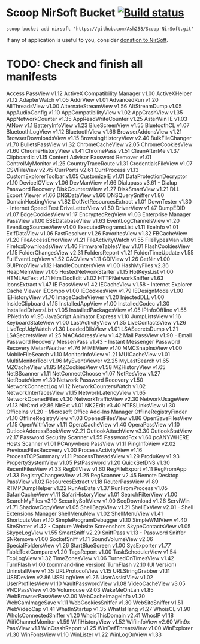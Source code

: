 # Scoop NirSoft Bucket [![Build status](https://img.shields.io/appveyor/ci/Ash258/Scoop-NirSoft/master.svg?style=popout&logo=appveyor&label=AppVeyor)](https://ci.appveyor.com/project/Ash258/Scoop-NirSoft/branch/master)

`scoop bucket add nirsoft 'https://github.com/Ash258/Scoop-NirSoft.git'`

If any of application is useful to you, consider [donation to NirSoft](https://www.nirsoft.net/donate.html).

# TODO: Check and finish all manifests

Access PassView v1.12
ActiveX Compatibility Manager v1.00
ActiveXHelper v1.12
AdapterWatch v1.05
AddrView v1.01
AdvancedRun v1.20
AllThreadsView v1.00
AlternateStreamView v1.56
AltStreamDump v1.05
AppAudioConfig v1.10
AppCompatibilityView v1.02
AppCrashView v1.35
AppNetworkCounter v1.35
AppReadWriteCounter v1.25
AsterWin IE v1.03
AtNow v1.1
BatteryInfoView v1.23
BlueScreenView v1.55
BluetoothCL v1.07
BluetoothLogView v1.12
BluetoothView v1.66
BrowserAddonsView v1.21
BrowserDownloadsView v1.15
BrowsingHistoryView v2.40
BulkFileChanger v1.70
BulletsPassView v1.32
ChromeCacheView v2.05
ChromeCookiesView v1.60
ChromeHistoryView v1.41
ChromePass v1.51
CleanAfterMe v1.37
Clipboardic v1.15
Content Advisor Password Remover v1.01
ControlMyMonitor v1.25
CountryTraceRoute v1.31
CredentialsFileView v1.07
CSVFileView v2.45
CurrPorts v2.61
CurrProcess v1.13
CustomExplorerToolbar v1.05
CustomizeIE v1.01
DataProtectionDecryptor v1.10
DeviceIOView v1.06
DevManView v1.66
Dialupass v3.61 - Dialup Password Recovery
DiskCountersView v1.27
DiskSmartView v1.21
DLL Export Viewer v1.66
DNSDataView v1.60
DNSQuerySniffer v1.80
DomainHostingView v1.82
DotNetResourcesExtract v1.01
DownTester v1.30 - Internet Speed Test
DriveLetterView v1.50
DriverView v1.47
DumpEDID v1.07
EdgeCookiesView v1.17
EncryptedRegView v1.03
Enterprise Manager PassView v1.00
ESEDatabaseView v1.63
EventLogChannelsView v1.20
EventLogSourcesView v1.00
ExecutedProgramsList v1.11
ExeInfo v1.01
ExifDataView v1.06
FastResolver v1.26
FavoritesView v1.32
FBCacheView v1.20
FileAccessErrorView v1.21
FileActivityWatch v1.55
FileTypesMan v1.86
FirefoxDownloadsView v1.40
FirmwareTablesView v1.01
FlashCookiesView v1.15
FolderChangesView v2.31
FoldersReport v1.21
FolderTimeUpdate v1.55
FullEventLogView v1.52
GACView v1.11
GDIView v1.26
GetNir v1.00
GUIPropView v1.12
HandleCountersView v1.00
HashMyFiles v2.36
HeapMemView v1.05
HostedNetworkStarter v1.15
HotKeysList v1.00
HTMLAsText v1.11
HtmlDocEdit v1.02
HTTPNetworkSniffer v1.63
IconsExtract v1.47
IE PassView v1.42
IECacheView v1.58 - Internet Explorer Cache Viewer
IECompo v1.00
IECookiesView v1.79
IEDesignMode v1.00
IEHistoryView v1.70
ImageCacheViewer v1.20
InjectedDLL v1.00
InsideClipboard v1.15
InstalledAppView v1.00
InstalledCodec v1.30
InstalledDriversList v1.05
InstalledPackagesView v1.05
IPInfoOffline v1.55
IPNetInfo v1.95
JavaScript Animator Express v1.10
JumpListsView v1.16
KeyboardStateView v1.00
LastActivityView v1.35
LiveContactsView v1.26
LiveTcpUdpWatch v1.30
LoadedDllsView v1.01
LSASecretsDump v1.21
LSASecretsView v1.25
MACAddressView v1.42
Mail PassView v1.90 - Email Password Recovery
MessenPass v1.43 - Instant Messenger Password Recovery
MetarWeather v1.76
MIMEView v1.10
MMCSnapInsView v1.00
MobileFileSearch v1.10
MonitorInfoView v1.21
MUICacheView v1.01
MultiMonitorTool v1.96
MyEventViewer v2.25
MyLastSearch v1.65
MZCacheView v1.85
MZCookiesView v1.58
MZHistoryView v1.65
NetBScanner v1.11
NetConnectChoose v1.07
NetResView v1.27
NetRouteView v1.30
Network Password Recovery v1.50
NetworkConnectLog v1.12
NetworkCountersWatch v1.02
NetworkInterfacesView v1.15
NetworkLatencyView v1.65
NetworkOpenedFiles v1.30
NetworkTrafficView v2.30
NetworkUsageView v1.13
NirCmd v2.86
NirExt v1.01
NK2Edit v3.40
NTFSLinksView v1.30
OfficeIns v1.20 - Microsoft Office Add-Ins Manager
OfflineRegistryFinder v1.10
OfflineRegistryView v1.03
OpenedFilesView v1.86
OpenSaveFilesView v1.15
OpenWithView v1.11
OperaCacheView v1.40
OperaPassView v1.10
OutlookAddressBookView v2.21
OutlookAttachView v3.30
OutlookStatView v2.17
Password Security Scanner v1.55
PasswordFox v1.60
pcANYWHERE Hosts Scanner v1.01
PCAnywhere PassView v1.11
PingInfoView v2.02
PreviousFilesRecovery v1.00
ProcessActivityView v1.16
ProcessTCPSummary v1.11
ProcessThreadsView v1.29
ProduKey v1.93
PropertySystemView v1.05
PstPassword v1.20
QuickSetDNS v1.30
RecentFilesView v1.33
RegDllView v1.60
RegFileExport v1.11
RegFromApp v1.33
RegistryChangesView v1.25
RegScanner v2.45
Remote Desktop PassView v1.02
ResourcesExtract v1.18
RouterPassView v1.89
RTMPDumpHelper v1.22
RunAsDate v1.37
RunFromProcess v1.05
SafariCacheView v1.11
SafariHistoryView v1.01
SearchFilterView v1.00
SearchMyFiles v3.10
SecuritySoftView v1.00
SeqDownload v1.26
ServiWin v1.71
ShadowCopyView v1.05
ShellBagsView v1.21
ShellExView v2.01 - Shell Extensions Manager
ShellMenuNew v1.02
ShellMenuView v1.41
ShortcutsMan v1.10
SimpleProgramDebugger v1.10
SimpleWMIView v1.40
SiteShoter v1.42 - Capture Website Screenshots
SkypeContactsView v1.05
SkypeLogView v1.55
SmartSniff v2.29
SniffPass v1.13 - Password Sniffer
SNRemove v1.00
SocketSniff v1.11
SoundVolumeView v2.06
SpecialFoldersView v1.26
StartBlueScreen v1.00
SysExporter v1.77
TableTextCompare v1.20
TagsReport v1.00
TaskSchedulerView v1.54
TcpLogView v1.32
TimeZonesView v1.06
TurnedOnTimesView v1.42
TurnFlash v1.00 (command-line version)
TurnFlash v2.10 (UI Version)
UninstallView v1.35
URLProtocolView v1.15
URLStringGrabber v1.11
USBDeview v2.86
USBLogView v1.26
UserAssistView v1.02
UserProfilesView v1.10
VaultPasswordView v1.08
VideoCacheView v3.05
VNCPassView v1.05
Volumouse v2.03
WakeMeOnLan v1.85
WebBrowserPassView v2.00
WebCacheImageInfo v1.30
WebCamImageSave v1.11
WebCookiesSniffer v1.30
WebSiteSniffer v1.51
WebVideoCap v1.41
WhatInStartup v1.35
WhatIsHang v1.27
WhoisCL v1.90
WhoIsConnectedSniffer v1.20
WhoisThisDomain v2.41
WhosIP v1.18
WifiChannelMonitor v1.59
WifiHistoryView v1.52
WifiInfoView v2.60
Win9x PassView v1.1
WinCrashReport v1.25
WinDefThreatsView v1.00
WinExplorer v1.30
WinFontsView v1.10
WinLister v1.22
WinLogOnView v1.33
